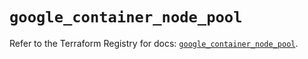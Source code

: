 # `google_container_node_pool`

Refer to the Terraform Registry for docs: [`google_container_node_pool`](https://registry.terraform.io/providers/hashicorp/google/6.35.0/docs/resources/container_node_pool).
